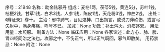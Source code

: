 序号：21948
名称：助金祛邪丹
组成：麦冬1两，茯苓5钱，黄连5分，苏叶1钱，桔梗2钱，甘草1钱，白术3钱，人参1钱，陈皮1钱，天花粉3钱，神曲2钱。
出处：《辨证录》卷十。
主治：邪中肺气，目见鬼神，口出胡言，或说刀斧砍伤，或言弓矢射中，满身疼痛，呼号不已。
加减：None
功效：补土泻火，消痰逐邪。
用法用量：水煎服。
制备方法：None
临床应用：None
各家论述：此方心、肺、脾、胃四经同治之法也。攻邪之中，不伤正气，所以正气既回，邪气即散矣。
用药禁忌：None
附注：None
